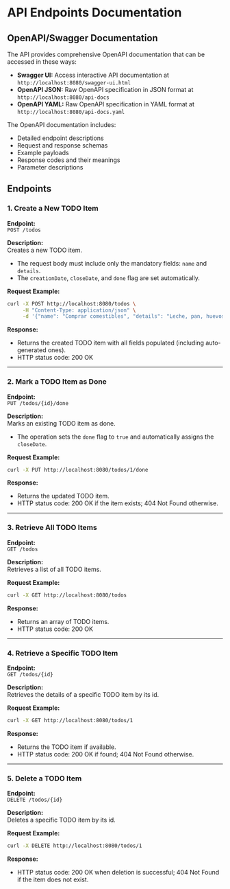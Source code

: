
# API Endpoints Documentation

## OpenAPI/Swagger Documentation

The API provides comprehensive OpenAPI documentation that can be accessed in these ways:

- **Swagger UI:** Access interactive API documentation at `http://localhost:8080/swagger-ui.html`
- **OpenAPI JSON:** Raw OpenAPI specification in JSON format at `http://localhost:8080/api-docs`
- **OpenAPI YAML:** Raw OpenAPI specification in YAML format at `http://localhost:8080/api-docs.yaml`

The OpenAPI documentation includes:
- Detailed endpoint descriptions
- Request and response schemas
- Example payloads
- Response codes and their meanings
- Parameter descriptions

## Endpoints

### 1. Create a New TODO Item

**Endpoint:**  
`POST /todos`

**Description:**  
Creates a new TODO item.  
- The request body must include only the mandatory fields: `name` and `details`.  
- The `creationDate`, `closeDate`, and `done` flag are set automatically.

**Request Example:**

```bash
curl -X POST http://localhost:8080/todos \
     -H "Content-Type: application/json" \
     -d '{"name": "Comprar comestibles", "details": "Leche, pan, huevos"}'
```

**Response:**  
- Returns the created TODO item with all fields populated (including auto-generated ones).  
- HTTP status code: 200 OK

---

### 2. Mark a TODO Item as Done

**Endpoint:**  
`PUT /todos/{id}/done`

**Description:**  
Marks an existing TODO item as done.  
- The operation sets the `done` flag to `true` and automatically assigns the `closeDate`.

**Request Example:**

```bash
curl -X PUT http://localhost:8080/todos/1/done
```

**Response:**  
- Returns the updated TODO item.  
- HTTP status code: 200 OK if the item exists; 404 Not Found otherwise.

---

### 3. Retrieve All TODO Items

**Endpoint:**  
`GET /todos`

**Description:**  
Retrieves a list of all TODO items.

**Request Example:**

```bash
curl -X GET http://localhost:8080/todos
```

**Response:**  
- Returns an array of TODO items.  
- HTTP status code: 200 OK

---

### 4. Retrieve a Specific TODO Item

**Endpoint:**  
`GET /todos/{id}`

**Description:**  
Retrieves the details of a specific TODO item by its id.

**Request Example:**

```bash
curl -X GET http://localhost:8080/todos/1
```

**Response:**  
- Returns the TODO item if available.  
- HTTP status code: 200 OK if found; 404 Not Found otherwise.

---

### 5. Delete a TODO Item

**Endpoint:**  
`DELETE /todos/{id}`

**Description:**  
Deletes a specific TODO item by its id.

**Request Example:**

```bash
curl -X DELETE http://localhost:8080/todos/1
```

**Response:**  
- HTTP status code: 200 OK when deletion is successful; 404 Not Found if the item does not exist.